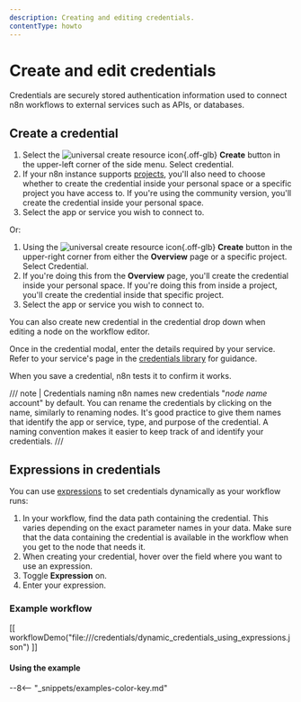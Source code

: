 ```yaml
---
description: Creating and editing credentials.
contentType: howto
---
```


# Create and edit credentials

Credentials are securely stored authentication information used to connect n8n workflows to external services such as APIs, or databases.

## Create a credential

1. Select the <span class="n8n-inline-image">![universal create resource icon](/_images/common-icons/universal-resource-button.png){.off-glb}</span> **Create** button in the upper-left corner of the side menu. Select credential. 
2. If your n8n instance supports [projects](/glossary.md#project-n8n), you'll also need to choose whether to create the credential inside your personal space or a specific project you have access to. If you're using the community version, you'll create the credential inside your personal space.
3. Select the app or service you wish to connect to.

Or:

1. Using the <span class="n8n-inline-image">![universal create resource icon](/_images/common-icons/universal-resource-button.png){.off-glb}</span> **Create** button in the upper-right corner from either the **Overview** page or a specific project. Select Credential.
2.  If you're doing this from the **Overview** page, you'll create the credential inside your personal space. If you're doing this from inside a project, you'll create the credential inside that specific project.
3. Select the app or service you wish to connect to.

You can also create new credential in the credential drop down when editing a node on the workflow editor.

Once in the credential modal, enter the details required by your service. Refer to your service's page in the [credentials library](/integrations/builtin/credentials/index.md) for guidance.

When you save a credential, n8n tests it to confirm it works.

/// note | Credentials naming
n8n names new credentials "*node name* account" by default. You can rename the credentials by clicking on the name, similarly to renaming nodes. It's good practice to give them names that identify the app or service, type, and purpose of the credential. A naming convention makes it easier to keep track of and identify your credentials.
///

## Expressions in credentials

You can use [expressions](/glossary.md#expression-n8n) to set credentials dynamically as your workflow runs:

1. In your workflow, find the data path containing the credential. This varies depending on the exact parameter names in your data. Make sure that the data containing the credential is available in the workflow when you get to the node that needs it.
1. When creating your credential, hover over the field where you want to use an expression.
1. Toggle **Expression** on.
1. Enter your expression.

### Example workflow

[[ workflowDemo("file:///credentials/dynamic_credentials_using_expressions.json") ]]

#### Using the example

--8<-- "_snippets/examples-color-key.md"
